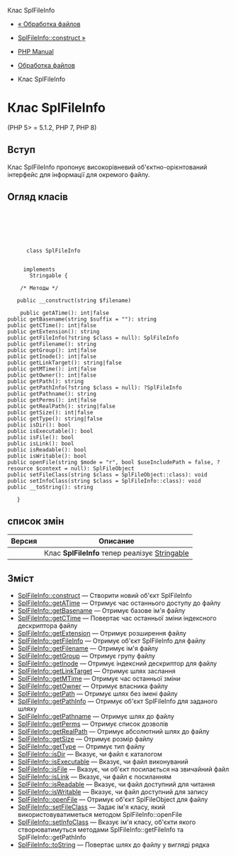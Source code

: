 Клас SplFileInfo

-   [« Обработка файлов](spl.files.html)
    
-   [SplFileInfo::construct »](splfileinfo.construct.html)
    
-   [PHP Manual](index.html)
    
-   [Обработка файлов](spl.files.html)
    
-   Клас SplFileInfo
    

# Клас SplFileInfo

(PHP 5> = 5.1.2, PHP 7, PHP 8)

## Вступ

Клас SplFileInfo пропонує високорівневий об'єктно-орієнтований інтерфейс для інформації для окремого файлу.

## Огляд класів

```classsynopsis

     
    

    
     
      class SplFileInfo
     

     implements 
       Stringable {

    /* Методы */
    
   public __construct(string $filename)

    public getATime(): int|false
public getBasename(string $suffix = ""): string
public getCTime(): int|false
public getExtension(): string
public getFileInfo(?string $class = null): SplFileInfo
public getFilename(): string
public getGroup(): int|false
public getInode(): int|false
public getLinkTarget(): string|false
public getMTime(): int|false
public getOwner(): int|false
public getPath(): string
public getPathInfo(?string $class = null): ?SplFileInfo
public getPathname(): string
public getPerms(): int|false
public getRealPath(): string|false
public getSize(): int|false
public getType(): string|false
public isDir(): bool
public isExecutable(): bool
public isFile(): bool
public isLink(): bool
public isReadable(): bool
public isWritable(): bool
public openFile(string $mode = "r", bool $useIncludePath = false, ?resource $context = null): SplFileObject
public setFileClass(string $class = SplFileObject::class): void
public setInfoClass(string $class = SplFileInfo::class): void
public __toString(): string

   }
```

## список змін

| Версия | Описание                                                                |
|--------|-------------------------------------------------------------------------|
|        | Клас **SplFileInfo** тепер реалізує [Stringable](class.stringable.html) |

## Зміст

-   [SplFileInfo::construct](splfileinfo.construct.html) — Створити новий об'єкт SplFileInfo
-   [SplFileInfo::getATime](splfileinfo.getatime.html) — Отримує час останнього доступу до файлу
-   [SplFileInfo::getBasename](splfileinfo.getbasename.html) — Отримує базове ім'я файлу
-   [SplFileInfo::getCTime](splfileinfo.getctime.html) — Повертає час останньої зміни індексного дескриптора файлу
-   [SplFileInfo::getExtension](splfileinfo.getextension.html) — Отримує розширення файлу
-   [SplFileInfo::getFileInfo](splfileinfo.getfileinfo.html) — Отримує об'єкт SplFileInfo для файлу
-   [SplFileInfo::getFilename](splfileinfo.getfilename.html) — Отримує ім'я файлу
-   [SplFileInfo::getGroup](splfileinfo.getgroup.html) — Отримує групу файлу
-   [SplFileInfo::getInode](splfileinfo.getinode.html) — Отримує індексний дескриптор для файлу
-   [SplFileInfo::getLinkTarget](splfileinfo.getlinktarget.html) — Отримує шлях заслання
-   [SplFileInfo::getMTime](splfileinfo.getmtime.html) — Отримує час останньої зміни
-   [SplFileInfo::getOwner](splfileinfo.getowner.html) — Отримує власника файлу
-   [SplFileInfo::getPath](splfileinfo.getpath.html) — Отримує шлях без імені файлу
-   [SplFileInfo::getPathInfo](splfileinfo.getpathinfo.html) — Отримує об'єкт SplFileInfo для заданого шляху
-   [SplFileInfo::getPathname](splfileinfo.getpathname.html) — Отримує шлях до файлу
-   [SplFileInfo::getPerms](splfileinfo.getperms.html) — Отримує список дозволів
-   [SplFileInfo::getRealPath](splfileinfo.getrealpath.html) — Отримує абсолютний шлях до файлу
-   [SplFileInfo::getSize](splfileinfo.getsize.html) — Отримує розмір файлу
-   [SplFileInfo::getType](splfileinfo.gettype.html) — Отримує тип файлу
-   [SplFileInfo::isDir](splfileinfo.isdir.html) — Вказує, чи файл є каталогом
-   [SplFileInfo::isExecutable](splfileinfo.isexecutable.html) — Вказує, чи файл виконуваний
-   [SplFileInfo::isFile](splfileinfo.isfile.html) — Вказує, чи об'єкт посилається на звичайний файл
-   [SplFileInfo::isLink](splfileinfo.islink.html) — Вказує, чи файл є посиланням
-   [SplFileInfo::isReadable](splfileinfo.isreadable.html) — Вказує, чи файл доступний для читання
-   [SplFileInfo::isWritable](splfileinfo.iswritable.html) — Вказує, чи файл доступний для запису
-   [SplFileInfo::openFile](splfileinfo.openfile.html) — Отримує об'єкт SplFileObject для файлу
-   [SplFileInfo::setFileClass](splfileinfo.setfileclass.html) — Задає ім'я класу, який використовуватиметься методом SplFileInfo::openFile
-   [SplFileInfo::setInfoClass](splfileinfo.setinfoclass.html) — Вказує ім'я класу, об'єкти якого створюватимуться методами SplFileInfo::getFileInfo та SplFileInfo::getPathInfo
-   [SplFileInfo::toString](splfileinfo.tostring.html) — Повертає шлях до файлу у вигляді рядка